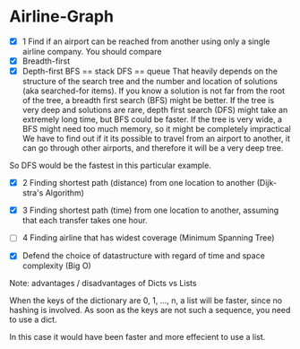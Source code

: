 # Airline-Graph

- [x] 1 Find if an airport can be reached from another using only a single airline company. You should compare
- [x] Breadth-first
- [x] Depth-first
BFS == stack
DFS == queue
That heavily depends on the structure of the search tree and the number and location of solutions (aka searched-for items). If you know a solution is not far from the root of the tree, a breadth first search (BFS) might be better. If the tree is very deep and solutions are rare, depth first search (DFS) might take an extremely long time, but BFS could be faster. If the tree is very wide, a BFS might need too much memory, so it might be completely impractical
We have to find out if it its possible to travel from an airport to another, it can go through other airports, and therefore it will be a very deep tree.

So DFS would be the fastest in this particular example.


- [x] 2 Finding shortest path (distance) from one location to another (Dijk-stra's Algorithm)

- [x] 3 Finding shortest path (time) from one location to another, assuming that each transfer takes one hour. 

- [ ] 4 Finding airline that has widest coverage (Minimum Spanning Tree)

- [x] Defend the choice of datastructure with regard of time and space complexity (Big O)









Note:
advantages / disadvantages of Dicts vs Lists

When the keys of the dictionary are 0, 1, ..., n, a list will be faster, since no hashing is involved. As soon as the keys are not such a sequence, you need to use a dict.

In this case it would have been faster and more effecient to use a list.

